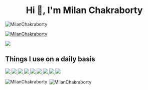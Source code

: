 <h1 align="center">Hi 👋, I'm Milan Chakraborty</h1>

<p align="left"> <img src="https://komarev.com/ghpvc/?username=MilanChakraborty&label=Profile%20views&color=0e75b6&style=flat" alt="MilanChakraborty" /> </p>

<p align="left"> <a href="https://github.com/ryo-ma/github-profile-trophy"><img src="https://github-profile-trophy.vercel.app/?username=MilanChakraborty" alt="MilanChakraborty" /></a> </p>

<p align="left">
<a href="https://github.com/harish-sethuraman/readme-components">
<img  src="https://readme-components.vercel.app/api?component=experience&company=Thoughtworks&role=Full%20Stack%20Dev%20&location=Bangalore&fill=black">
</a>

</p>


## Things I use on a daily basis


<p align="left">
  <a href="https://github.com/harish-sethuraman/readme-components">
    <img
      src="https://readme-components.vercel.app/api?component=logo&fill=black&logo=react&animation=spin&svgfill=15d8fe"
    />
  </a>
  <a href="https://github.com/harish-sethuraman/readme-components">
    <img
      src="https://readme-components.vercel.app/api?component=logo&fill=black&logo=typescript&svgfill=2d79c7"
    />
  </a>
  <a href="https://github.com/harish-sethuraman/readme-components">
    <img
      src="https://readme-components.vercel.app/api?component=logo&fill=black&logo=javascript&svgfill=2d79c7"
    />
  </a>
  <a href="https://github.com/harish-sethuraman/readme-components">
    <img
      src="https://readme-components.vercel.app/api?component=logo&fill=black&logo=java&svgfill=2d79c7"
    />
  </a>
  <a href="https://github.com/harish-sethuraman/readme-components">
    <img
      src="https://readme-components.vercel.app/api?component=logo&fill=black&logo=jenkins&svgfill=2d79c7"
    />
  </a>
  <a href="https://github.com/harish-sethuraman/readme-components">
    <img
      src="https://readme-components.vercel.app/api?component=logo&fill=black&logo=github&svgfill=2d79c7"
    />
  </a>
  <a href="https://github.com/harish-sethuraman/readme-components">
    <img
      src="https://readme-components.vercel.app/api?component=logo&fill=black&logo=docker&svgfill=2d79c7"
    />
  </a>
  <a href="https://github.com/harish-sethuraman/readme-components">
    <img
      src="https://readme-components.vercel.app/api?component=logo&fill=black&logo=clojure&svgfill=2d79c7"
    />
  </a>
  <a href="https://github.com/harish-sethuraman/readme-components">
    <img
      src="https://readme-components.vercel.app/api?component=logo&fill=black&logo=node.js&svgfill=659b60"
    />
  </a>
</p>

<p><img align="left" src="https://github-readme-stats.vercel.app/api/top-langs?username=MilanChakraborty&show_icons=true&locale=en&layout=compact" alt="MilanChakraborty" /></p>

<p>&nbsp;<img align="center" src="https://github-readme-stats.vercel.app/api?username=MilanChakraborty&show_icons=true&locale=en" alt="MilanChakraborty" /></p>
